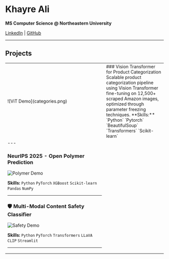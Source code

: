 # Khayre Ali

**MS Computer Science @ Northeastern University**

[LinkedIn](https://linkedin.com/in/khayreali/) | [GitHub](https://github.com/khayreali)

---

## Projects

<table> <tr> <td width="300">
![ViT Demo](categories.png)  
</td> <td>
### Vision Transformer for Product Categorization
Scalable product categorization pipeline using Vision Transformer fine-tuning on 12,500+ scraped Amazon images, optimized through parameter freezing techniques.
**Skills:** `Python` `Pytorch` `BeautifulSoup` `Transformers` `Scikit-learn`
</td> </tr> <tr> <td>
---

### NeurIPS 2025 - Open Polymer Prediction
![Polymer Demo](./assets/polymer-demo.gif)

**Skills:** `Python` `PyTorch` `XGBoost` `Scikit-learn` `Pandas` `NumPy`

---

### 🛡️ Multi-Modal Content Safety Classifier
![Safety Demo](./assets/safety-demo.gif)

**Skills:** `Python` `PyTorch` `Transformers` `LLaVA` `CLIP` `Streamlit`

---
